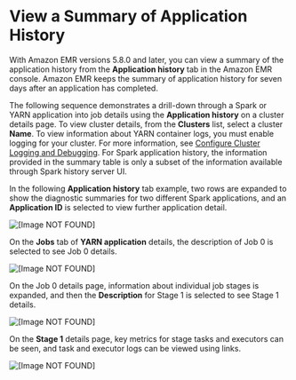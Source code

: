 # View a Summary of Application History<a name="app-history-summary"></a>

With Amazon EMR versions 5\.8\.0 and later, you can view a summary of the application history from the **Application history** tab in the Amazon EMR console\. Amazon EMR keeps the summary of application history for seven days after an application has completed\. 

The following sequence demonstrates a drill\-down through a Spark or YARN application into job details using the **Application history** on a cluster details page\. To view cluster details, from the **Clusters** list, select a cluster **Name**\. To view information about YARN container logs, you must enable logging for your cluster\. For more information, see [Configure Cluster Logging and Debugging](https://docs.aws.amazon.com/emr/latest/ManagementGuide/emr-plan-debugging.html)\. For Spark application history, the information provided in the summary table is only a subset of the information available through Spark history server UI\.

In the following **Application history** tab example, two rows are expanded to show the diagnostic summaries for two different Spark applications, and an **Application ID** is selected to view further application detail\.

![\[Image NOT FOUND\]](http://docs.aws.amazon.com/emr/latest/ManagementGuide/images/app-history-app.png)

On the **Jobs** tab of **YARN application** details, the description of Job 0 is selected to see Job 0 details\.

![\[Image NOT FOUND\]](http://docs.aws.amazon.com/emr/latest/ManagementGuide/images/app-history-job-1.png)

On the Job 0 details page, information about individual job stages is expanded, and then the **Description** for Stage 1 is selected to see Stage 1 details\.

![\[Image NOT FOUND\]](http://docs.aws.amazon.com/emr/latest/ManagementGuide/images/app-history-job-2.png)

On the **Stage 1** details page, key metrics for stage tasks and executors can be seen, and task and executor logs can be viewed using links\.

![\[Image NOT FOUND\]](http://docs.aws.amazon.com/emr/latest/ManagementGuide/images/app-history-job-3.png)